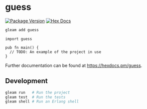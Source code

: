 # guess

[![Package Version](https://img.shields.io/hexpm/v/guess)](https://hex.pm/packages/guess)
[![Hex Docs](https://img.shields.io/badge/hex-docs-ffaff3)](https://hexdocs.pm/guess/)

```sh
gleam add guess
```
```gleam
import guess

pub fn main() {
  // TODO: An example of the project in use
}
```

Further documentation can be found at <https://hexdocs.pm/guess>.

## Development

```sh
gleam run   # Run the project
gleam test  # Run the tests
gleam shell # Run an Erlang shell
```
